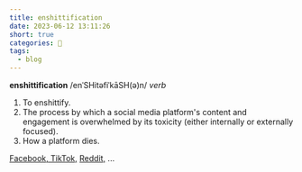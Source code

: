 ```yaml
---
title: enshittification
date: 2023-06-12 13:11:26
short: true
categories: 💬
tags:
  - blog
---
```


**enshittification** /enˈSHitəfiˈkāSH(ə)n/
*verb*

1. To enshittify.
2. The process by which a social media platform's content and engagement is overwhelmed by its toxicity (either internally or externally focused).
3. How a platform dies.

[Facebook, TikTok,](https://www.wired.com/story/tiktok-platforms-cory-doctorow/) [Reddit,](https://www.marginalia.nu/log/82_killing_community/) ...
